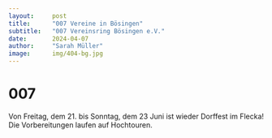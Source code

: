 ```yaml
---
layout:     post
title:      "007 Vereine in Bösingen"
subtitle:   "007 Vereinsring Bösingen e.V."
date:       2024-04-07
author:     "Sarah Müller"
image:      img/404-bg.jpg
---
```


# 007

Von Freitag, dem 21. bis Sonntag, dem 23 Juni ist wieder Dorffest im Flecka! Die Vorbereitungen laufen auf Hochtouren.






